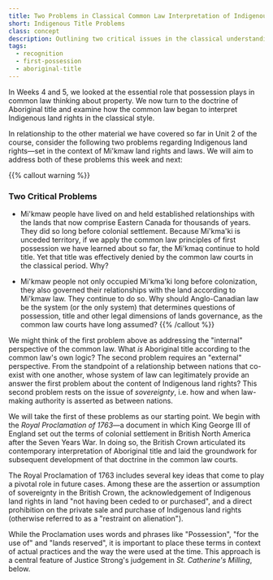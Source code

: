 ```yaml
---
title: Two Problems in Classical Common Law Interpretation of Indigenous Land Rights
short: Indigenous Title Problems
class: concept
description: Outlining two critical issues in the classical understanding of Indigenous land rights -- hypocrisy on possession, and the dominance of Anglo-Canadian jurisprudence 
tags:
  - recognition
  - first-possession
  - aboriginal-title
---
```


In Weeks 4 and 5, we looked at the essential role that possession plays in common law thinking about property. We now turn to the doctrine of Aboriginal title and examine how the common law began to interpret Indigenous land rights in the classical style.

In relationship to the other material we have covered so far in Unit 2 of the course, consider the following two problems regarding Indigenous land rights—set in the context of Mi'kmaw land rights and laws. We will aim to address both of these problems this week and next:

{{% callout warning %}} 

### Two Critical Problems

- Mi'kmaw people have lived on and held established relationships with the lands that now comprise Eastern Canada for thousands of years. They did so long before colonial settlement. Because Mi'kma'ki is unceded territory, if we apply the common law principles of first possession we have learned about so far, the Mi'kmaq continue to hold title. Yet that title was effectively denied by the common law courts in the classical period. Why?

- Mi'kmaw people not only occupied Mi'kma'ki long before colonization, they also governed their relationships with the land according to Mi'kmaw law. They continue to do so. Why should Anglo-Canadian law be the system (or the only system) that determines questions of possession, title and other legal dimensions of lands governance, as the common law courts have long assumed?
{{% /callout %}}

We might think of the first problem above as addressing the "internal" perspective of the common law. What *is* Aboriginal title according to the common law's own logic? The second problem requires an "external" perspective. From the standpoint of a relationship between nations that co-exist with one another, whose system of law can legitimately provide an answer the first problem about the content of Indigenous land rights? This second problem rests on the issue of *sovereignty*, i.e. how and when law-making authority is asserted as between nations. 

We will take the first of these problems as our starting point. We begin with the *Royal Proclamation of 1763*—a document in which King George III of England set out the terms of colonial settlement in British North America after the Seven Years War. In doing so, the British Crown articulated its contemporary interpretation of Aboriginal title and laid the groundwork for subsequent development of that doctrine in the common law courts.

The Royal Proclamation of 1763 includes several key ideas that come to play a pivotal role in future cases. Among these are the assertion or assumption of sovereignty in the British Crown, the acknowledgement of Indigenous land rights in land "not having been ceded to or purchased", and a direct prohibition on the private sale and purchase of Indigenous land rights (otherwise referred to as a "restraint on alienation"). 

While the Proclamation uses words and phrases like "Possession", "for the use of" and "lands reserved", it is important to place these terms in context of actual practices and the way the were used at the time. This approach is a central feature of Justice Strong's judgement in *St. Catherine's Milling*, below.

